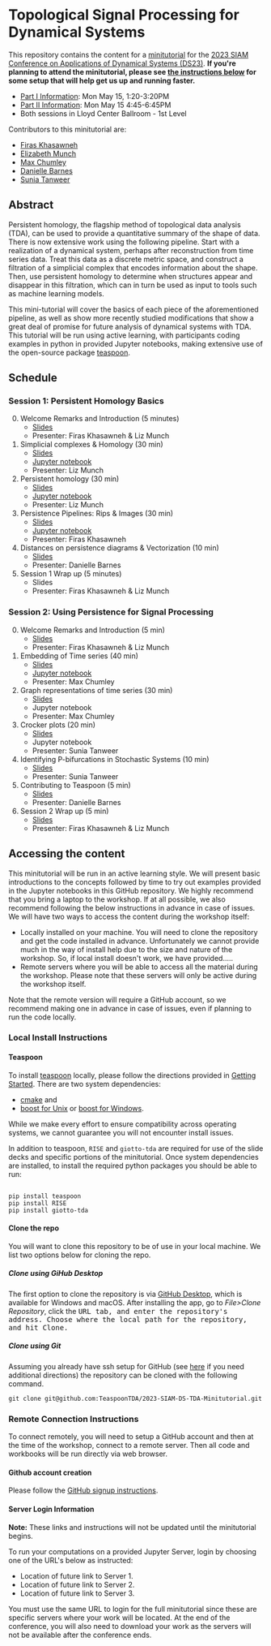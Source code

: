 #  Topological Signal Processing for Dynamical Systems

This repository contains the content for a [minitutorial](https://www.siam.org/conferences/cm/program/minitutorials/ds23-minitutorials) for the [2023 SIAM Conference on Applications of Dynamical Systems (DS23)](https://www.siam.org/conferences/cm/conference/ds23). **If you're planning to attend the minitutorial, please see [the instructions below](#accessing-the-content) for some setup that will help get us up and running faster.**

- [Part I Information](https://meetings.siam.org/sess/dsp_programsess.cfm?SESSIONCODE=75586): Mon May 15, 1:20-3:20PM 
- [Part II Information](https://meetings.siam.org/sess/dsp_programsess.cfm?SESSIONCODE=77160): Mon May 15 4:45-6:45PM
- Both sessions in Lloyd Center Ballroom - 1st Level

Contributors to this minitutorial are:

- [Firas Khasawneh](https://firaskhasawneh.com)
- [Elizabeth Munch](https://elizabethmunch.com)
- [Max Chumley](https://www.maxchumley.com)
- [Danielle Barnes](https://github.com/barnesd8) 
- [Sunia Tanweer](https://stanweer1.github.io)

## Abstract

Persistent homology, the flagship method of topological data analysis (TDA), can be used to provide a quantitative summary of the shape of data.  There is now extensive work using the following pipeline. Start with a realization of a dynamical system, perhaps after reconstruction from time series data. Treat this data as a discrete metric space, and construct a filtration of a simplicial complex that encodes information about the shape.  Then, use persistent homology to determine when structures appear and disappear in this filtration, which can in turn be used as input to tools such as machine learning models. 

This mini-tutorial will cover the basics of each piece of the aforementioned pipeline, as well as show more recently studied modifications that show a great deal of promise for future analysis of dynamical systems with TDA. This tutorial will be run using active learning, with participants coding examples in python in provided Jupyter notebooks, making extensive use of the open-source package [teaspoon](https://github.com/TeaspoonTDA/teaspoon). 

## Schedule 


### Session 1: Persistent Homology Basics

0. Welcome Remarks and Introduction (5 minutes)
   - [Slides](https://github.com/TeaspoonTDA/2023-SIAM-DS-TDA-Minitutorial/blob/main/1-0-Welcome.ipynb)
   - Presenter: Firas Khasawneh & Liz Munch
1. Simplicial complexes & Homology (30 min)
   - [Slides](https://github.com/TeaspoonTDA/2023-SIAM-DS-TDA-Minitutorial/blob/main/1-1-SimplicialCpx_Homology.ipynb)
   - [Jupyter notebook](https://github.com/TeaspoonTDA/2023-SIAM-DS-TDA-Minitutorial/blob/main/1-1-Wkst-SimplicialCpx_Homology.ipynb) 
   - Presenter: Liz Munch
2. Persistent homology (30 min)
   - [Slides](https://github.com/TeaspoonTDA/2023-SIAM-DS-TDA-Minitutorial/blob/main/1-2-PersistentHomology.ipynb) 
   - [Jupyter notebook](https://github.com/TeaspoonTDA/2023-SIAM-DS-TDA-Minitutorial/blob/main/1-2-Wkst-PersistentHomology.ipynb) 
   - Presenter: Liz Munch
3. Persistence Pipelines: Rips & Images (30 min)
   - [Slides](https://github.com/TeaspoonTDA/2023-SIAM-DS-TDA-Minitutorial/blob/main/1-3-PersistencePipelines.ipynb)
   - [Jupyter notebook](https://github.com/TeaspoonTDA/2023-SIAM-DS-TDA-Minitutorial/blob/main/1-3-PersistencePipelines.ipynb) 
   - Presenter: Firas Khasawneh 
4. Distances on persistence diagrams & Vectorization (10 min)
   - [Slides](https://github.com/TeaspoonTDA/2023-SIAM-DS-TDA-Minitutorial/blob/main/1-4-DistancesAndVectorization.ipynb)
   - Presenter: Danielle Barnes
5. Session 1 Wrap up (5 minutes)
   - Slides
   - Presenter: Firas Khasawneh & Liz Munch
   
### Session 2: Using Persistence for Signal Processing

0. Welcome Remarks and Introduction (5 min)
   - [Slides](https://github.com/TeaspoonTDA/2023-SIAM-DS-TDA-Minitutorial/blob/main/2-0-Welcome.ipynb)
   - Presenter: Firas Khasawneh & Liz Munch
1. Embedding of Time series (40 min)
   - [Slides](https://github.com/TeaspoonTDA/2023-SIAM-DS-TDA-Minitutorial/blob/main/2-1-Embedding.ipynb)
   - [Jupyter notebook](https://github.com/TeaspoonTDA/2023-SIAM-DS-TDA-Minitutorial/blob/main/2-1-Wkst-Embedding.ipynb)
   - Presenter: Max Chumley
2. Graph representations of time series (30 min)
   - [Slides](https://github.com/TeaspoonTDA/2023-SIAM-DS-TDA-Minitutorial/blob/main/2-2-GraphTimeSeries.ipynb)
   - Jupyter notebook 
   - Presenter: Max Chumley
3. Crocker plots (20 min)
   - [Slides](https://github.com/TeaspoonTDA/2023-SIAM-DS-TDA-Minitutorial/blob/main/2-3-CrockerPlots.ipynb) 
   - Jupyter notebook 
   - Presenter: Sunia Tanweer
4. Identifying P-bifurcations in Stochastic Systems (10 min)
   - [Slides](https://github.com/TeaspoonTDA/2023-SIAM-DS-TDA-Minitutorial/blob/main/2-4-Stochastics.ipynb)
   - Presenter: Sunia Tanweer
5. Contributing to Teaspoon (5 min)
   - [Slides](https://github.com/TeaspoonTDA/2023-SIAM-DS-TDA-Minitutorial/blob/main/2-5-ContributionAndConclusion.ipynb) 
   - Presenter: Danielle Barnes
6. Session 2 Wrap up (5 min)
   - [Slides](https://github.com/TeaspoonTDA/2023-SIAM-DS-TDA-Minitutorial/blob/main/2-6-Wrapup.ipynb)
   - Presenter: Firas Khasawneh & Liz Munch

## Accessing the content

This minitutorial will be run in an active learning style. We will present basic introductions to the concepts followed by time to try out examples provided in the Jupyter notebooks in this GitHub repository.  We highly recommend that you bring a laptop to the workshop. If at all possible, we also recommend following the below instructions in advance in case of issues. We will have two ways to access the content during the workshop itself:

- Locally installed on your machine. You will need to clone the repository and get the code installed in advance. Unfortunately we cannot provide much in the way of install help due to the size and nature of the workshop. So, if local install doesn't work, we have provided.....
- Remote servers where you will be able to access all the material during the workshop. Please note that these servers will only be active during the workshop itself. 

Note that the remote version will require a GitHub account, so we recommend making one in advance in case of issues, even if planning to run the code locally.

### Local Install Instructions

#### Teaspoon

To install [teaspoon](https://github.com/TeaspoonTDA/teaspoon) locally, please follow the directions provided in [Getting Started](https://teaspoontda.github.io/teaspoon/installation.html#).  There are two system dependencies:
-  [cmake](https://cmake.org/install/) and 
-  [boost for Unix](https://www.boost.org/doc/libs/1_66_0/more/getting_started/unix-variants.html) or [boost for Windows](https://www.boost.org/doc/libs/1_62_0/more/getting_started/windows.html).  

While we make every effort to ensure compatibility across operating systems, we cannot guarantee you will not encounter install issues.

In addition to teaspoon, `RISE` and `giotto-tda` are required for use of the slide decks and specific portions of the minitutorial.  Once system dependencies are installed, to install the required python packages you should be able to run:

``` 

pip install teaspoon
pip install RISE
pip install giotto-tda
```

#### Clone the repo

You will want to clone this repository to be of use in your local machine. We list two options below for cloning the repo.

##### Clone using GiHub Desktop
The first option to clone the repository is via [GitHub Desktop](https://desktop.github.com/), which is available for Windows and macOS. After installing the app, go to *File>Clone Repository*, click the <kbd>URL<kbd> tab, and enter the repository's address. Choose where the local path for the repository, and hit <kbd>Clone<kbd>.  

##### Clone using Git
Assuming you already have ssh setup for GitHub (see [here](https://docs.github.com/en/authentication/connecting-to-github-with-ssh) if you need additional directions) the repository can be cloned with the following command.

```
git clone git@github.com:TeaspoonTDA/2023-SIAM-DS-TDA-Minitutorial.git
```

### Remote Connection Instructions

To connect remotely, you will need to setup a GitHub account and then at the time of the workshop, connect to a remote server. Then all code and workbooks will be run directly via web browser. 

#### Github account creation

Please follow the [GitHub signup instructions](https://docs.github.com/en/get-started/signing-up-for-github/signing-up-for-a-new-github-account).

#### Server Login Information

**Note:** These links and instructions will not be updated until the minitutorial begins.

To run your computations on a provided Jupyter Server, login by choosing one of the URL's below as instructed:

- Location of future link to Server 1.
- Location of future link to Server 2.
- Location of future link to Server 3.

You must use the same URL to login for the full minitutorial since these are specific servers where your work will be located.  At the end of the conference, you will also need to download your work as the servers will not be available after the conference ends.
